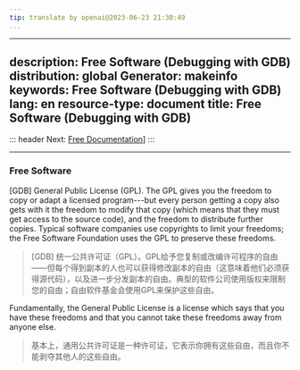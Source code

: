 ```yaml
---
tip: translate by openai@2023-06-23 21:30:49
...
```

---
description: Free Software (Debugging with GDB)
distribution: global
Generator: makeinfo
keywords: Free Software (Debugging with GDB)
lang: en
resource-type: document
title: Free Software (Debugging with GDB)
---
::: header
Next: [Free Documentation](Free-Documentation.html#Free-Documentation)]
:::

---

### Free Software


[GDB] General Public License (GPL). The GPL gives you the freedom to copy or adapt a licensed program---but every person getting a copy also gets with it the freedom to modify that copy (which means that they must get access to the source code), and the freedom to distribute further copies. Typical software companies use copyrights to limit your freedoms; the Free Software Foundation uses the GPL to preserve these freedoms.

> [GDB] 统一公共许可证（GPL）。GPL给予您复制或改编许可程序的自由——但每个得到副本的人也可以获得修改副本的自由（这意味着他们必须获得源代码），以及进一步分发副本的自由。典型的软件公司使用版权来限制您的自由；自由软件基金会使用GPL来保护这些自由。


Fundamentally, the General Public License is a license which says that you have these freedoms and that you cannot take these freedoms away from anyone else.

> 基本上，通用公共许可证是一种许可证，它表示你拥有这些自由，而且你不能剥夺其他人的这些自由。

